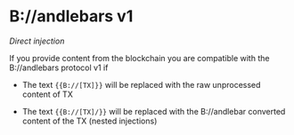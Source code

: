 # B://andlebars v1

_Direct injection_

If you provide content from the blockchain you are compatible with the B://andlebars protocol v1 if

- The text `{{B://[TX]}}` will be replaced with the raw unprocessed content of TX

- The text `{{B://[TX]/}}` will be replaced with the B://andlebar converted content of the TX (nested injections)
